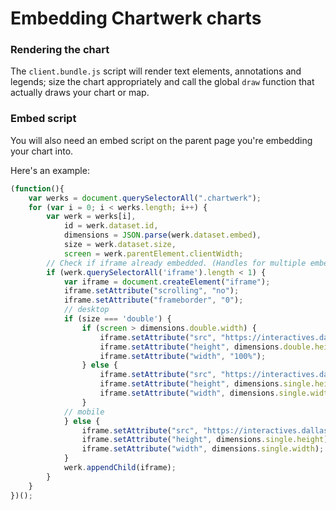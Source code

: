 # Embedding Chartwerk charts

### Rendering the chart

The `client.bundle.js` script will render text elements, annotations and legends; size the chart appropriately and call the global `draw` function that actually draws your chart or map.

### Embed script

You will also need an embed script on the parent page you're embedding your chart into.

Here's an example:

```javascript
(function(){
    var werks = document.querySelectorAll(".chartwerk");
    for (var i = 0; i < werks.length; i++) {
        var werk = werks[i],
            id = werk.dataset.id,
            dimensions = JSON.parse(werk.dataset.embed),
            size = werk.dataset.size,
            screen = werk.parentElement.clientWidth;
        // Check if iframe already embedded. (Handles for multiple embedded charts...)
        if (werk.querySelectorAll('iframe').length < 1) {
            var iframe = document.createElement("iframe");
            iframe.setAttribute("scrolling", "no");
            iframe.setAttribute("frameborder", "0");
            // desktop
            if (size === 'double') {
                if (screen > dimensions.double.width) {
                    iframe.setAttribute("src", "https://interactives.dallasnews.com/chartwerk/2.0/"+id+".html");
                    iframe.setAttribute("height", dimensions.double.height);
                    iframe.setAttribute("width", "100%");
                } else {
                    iframe.setAttribute("src", "https://interactives.dallasnews.com/chartwerk/2.0/"+id+"_single.html");
                    iframe.setAttribute("height", dimensions.single.height);
                    iframe.setAttribute("width", dimensions.single.width);
                }
            // mobile
            } else {
                iframe.setAttribute("src", "https://interactives.dallasnews.com/chartwerk/2.0/"+id+"_single.html");
                iframe.setAttribute("height", dimensions.single.height);
                iframe.setAttribute("width", dimensions.single.width);
            }
            werk.appendChild(iframe);
        }
    }
})();
```